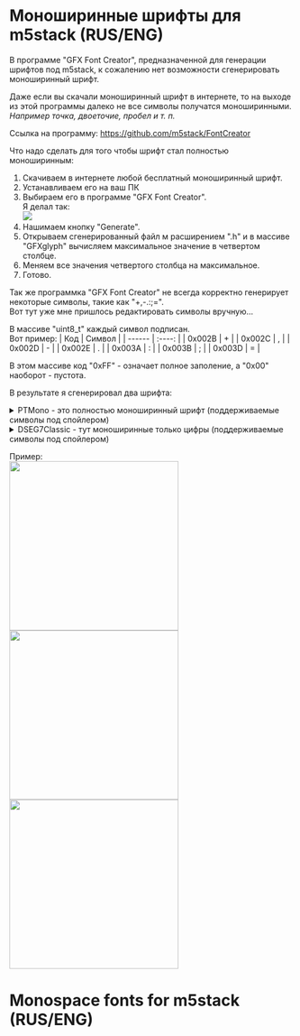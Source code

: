 # Моноширинные шрифты для m5stack (RUS/ENG)

В программе "GFX Font Creator", предназначенной для генерации шрифтов под m5stack, к сожалению нет возможности сгенерировать моноширинный шрифт.

Даже если вы скачали моноширинный шрифт в интернете, то на выходе из этой программы далеко не все символы получатся моноширинными.<br>*Например точка, двоеточие, пробел и т. п.*

Ссылка на программу: https://github.com/m5stack/FontCreator

Что надо сделать для того чтобы шрифт стал полностью моноширинным:

1. Скачиваем в интернете любой бесплатный моноширинный шрифт.
2. Устанавливаем его на ваш ПК
3. Выбираем его в программе "GFX Font Creator".<br>Я делал так: <br><img src="https://github.com/tixset/m5stack_monospace_fonts/blob/main/screenshots/GFXFontCreator.png?raw=true">
4. Нашимаем кнопку "Generate".
5. Открываем сгенерированный файл м расширением ".h" и в массиве "GFXglyph" вычисляем максимальное значение в четвертом столбце.
6. Меняем все значения четвертого столбца на максимальное.
7. Готово.

Так же программка "GFX Font Creator" не всегда корректно генерирует некоторые символы, такие как "+,-.:;=".<br>Вот тут уже мне пришлось редактировать символы вручную...

В массиве "uint8_t" каждый символ подписан.<br>Вот пример:
| Код    | Символ |
| ------ | :----: |
| 0x002B | +      |
| 0x002C | ,      |
| 0x002D | -      |
| 0x002E | .      |
| 0x003A | :      |
| 0x003B | ;      |
| 0x003D | =      |

В этом массиве код "0xFF" - означает полное заполение, а "0x00" наоборот - пустота.

В результате я сгенерировал два шрифта:
<details><summary>PTMono - это полностью моноширинный шрифт (поддерживаемые символы под спойлером)</summary>
  
| Код    | Символ |
| ------ | :----: |
| 0x0020 |        |
| 0x0021 | !      |
| 0x0022 | "      |
| 0x0023 | #      |
| 0x0024 | $      |
| 0x0025 | %      |
| 0x0026 | &      |
| 0x0027 | '      |
| 0x0028 | (      |
| 0x0029 | )      |
| 0x002A | *      |
| 0x002B | +      |
| 0x002C | ,      |
| 0x002D | -      |
| 0x002E | .      |
| 0x002F | /      |
| 0x0030 | 0      |
| 0x0031 | 1      |
| 0x0032 | 2      |
| 0x0033 | 3      |
| 0x0034 | 4      |
| 0x0035 | 5      |
| 0x0036 | 6      |
| 0x0037 | 7      |
| 0x0038 | 8      |
| 0x0039 | 9      |
| 0x003A | :      |
| 0x003B | ;      |
| 0x003C | <      |
| 0x003D | =      |
| 0x003E | >      |
| 0x003F | ?      |
| 0x0040 | @      |
| 0x0041 | A      |
| 0x0042 | B      |
| 0x0043 | C      |
| 0x0044 | D      |
| 0x0045 | E      |
| 0x0046 | F      |
| 0x0047 | G      |
| 0x0048 | H      |
| 0x0049 | I      |
| 0x004A | J      |
| 0x004B | K      |
| 0x004C | L      |
| 0x004D | M      |
| 0x004E | N      |
| 0x004F | O      |
| 0x0050 | P      |
| 0x0051 | Q      |
| 0x0052 | R      |
| 0x0053 | S      |
| 0x0054 | T      |
| 0x0055 | U      |
| 0x0056 | V      |
| 0x0057 | W      |
| 0x0058 | X      |
| 0x0059 | Y      |
| 0x005A | Z      |
| 0x005B | [      |
| 0x005C | \      |
| 0x005D | ]      |
| 0x005E | ^      |
| 0x005F | _      |
| 0x0060 | `      |
| 0x0061 | a      |
| 0x0062 | b      |
| 0x0063 | c      |
| 0x0064 | d      |
| 0x0065 | e      |
| 0x0066 | f      |
| 0x0067 | g      |
| 0x0068 | h      |
| 0x0069 | i      |
| 0x006A | j      |
| 0x006B | k      |
| 0x006C | l      |
| 0x006D | m      |
| 0x006E | n      |
| 0x006F | o      |
| 0x0070 | p      |
| 0x0071 | q      |
| 0x0072 | r      |
| 0x0073 | s      |
| 0x0074 | t      |
| 0x0075 | u      |
| 0x0076 | v      |
| 0x0077 | w      |
| 0x0078 | x      |
| 0x0079 | y      |
| 0x007A | z      |
| 0x007B | {      |
| 0x007C | |      |
| 0x007D | }      |
| 0x007E | ~      |
| 0x00A1 | ¡      |
| 0x00A2 | ¢      |
| 0x00A3 | £      |
| 0x00A4 | ¤      |
| 0x00A5 | ¥      |
| 0x00A6 | ¦      |
| 0x00A7 | §      |
| 0x00A8 | ¨      |
| 0x00A9 | ©      |
| 0x00AA | ª      |
| 0x00AB | «      |
| 0x00AC | ¬      |
| 0x00AD | ­      |
| 0x00AE | ®      |
| 0x00AF | ¯      |
| 0x00B0 | °      |
| 0x00B1 | ±      |
| 0x00B2 | ²      |
| 0x00B3 | ³      |
| 0x00B4 | ´      |
| 0x00B5 | µ      |
| 0x00B6 | ¶      |
| 0x00B7 | ·      |
| 0x00B8 | ¸      |
| 0x00B9 | ¹      |
| 0x00BA | º      |
| 0x00BB | »      |
| 0x00BC | ¼      |
| 0x00BD | ½      |
| 0x00BE | ¾      |
| 0x00BF | ¿      |
| 0x0401 | Ё      |
| 0x0410 | А      |
| 0x0411 | Б      |
| 0x0412 | В      |
| 0x0413 | Г      |
| 0x0414 | Д      |
| 0x0415 | Е      |
| 0x0416 | Ж      |
| 0x0417 | З      |
| 0x0418 | И      |
| 0x0419 | Й      |
| 0x041A | К      |
| 0x041B | Л      |
| 0x041C | М      |
| 0x041D | Н      |
| 0x041E | О      |
| 0x041F | П      |
| 0x0420 | Р      |
| 0x0421 | С      |
| 0x0422 | Т      |
| 0x0423 | У      |
| 0x0424 | Ф      |
| 0x0425 | Х      |
| 0x0426 | Ц      |
| 0x0427 | Ч      |
| 0x0428 | Ш      |
| 0x0429 | Щ      |
| 0x042A | Ъ      |
| 0x042B | Ы      |
| 0x042C | Ь      |
| 0x042D | Э      |
| 0x042E | Ю      |
| 0x042F | Я      |
| 0x0430 | а      |
| 0x0431 | б      |
| 0x0432 | в      |
| 0x0433 | г      |
| 0x0434 | д      |
| 0x0435 | е      |
| 0x0436 | ж      |
| 0x0437 | з      |
| 0x0438 | и      |
| 0x0439 | й      |
| 0x043A | к      |
| 0x043B | л      |
| 0x043C | м      |
| 0x043D | н      |
| 0x043E | о      |
| 0x043F | п      |
| 0x0440 | р      |
| 0x0441 | с      |
| 0x0442 | т      |
| 0x0443 | у      |
| 0x0444 | ф      |
| 0x0445 | х      |
| 0x0446 | ц      |
| 0x0447 | ч      |
| 0x0448 | ш      |
| 0x0449 | щ      |
| 0x044A | ъ      |
| 0x044B | ы      |
| 0x044C | ь      |
| 0x044D | э      |
| 0x044E | ю      |
| 0x044F | я      |
| 0x0451 | ё      |
  
</details>
<details><summary>DSEG7Classic - тут моноширинные только цифры (поддерживаемые символы под спойлером)</summary>

| Код    | Символ |
| ------ | :----: |
| 0x002B | +      |
| 0x002C | ,      |
| 0x002D | -      |
| 0x002E | .      |
| 0x0030 | 0      |
| 0x0031 | 1      |
| 0x0032 | 2      |
| 0x0033 | 3      |
| 0x0034 | 4      |
| 0x0035 | 5      |
| 0x0036 | 6      |
| 0x0037 | 7      |
| 0x0038 | 8      |
| 0x0039 | 9      |
| 0x003A | :      |
  
</details>

Пример:<br>
<img width="300" src="https://github.com/tixset/m5stack_monospace_fonts/blob/main/screenshots/001.jpg?raw=true">
<img width="300" src="https://github.com/tixset/m5stack_monospace_fonts/blob/main/screenshots/002.jpg?raw=true">
<img width="300" src="https://github.com/tixset/m5stack_monospace_fonts/blob/main/screenshots/003.jpg?raw=true">


# Monospace fonts for m5stack (RUS/ENG)
